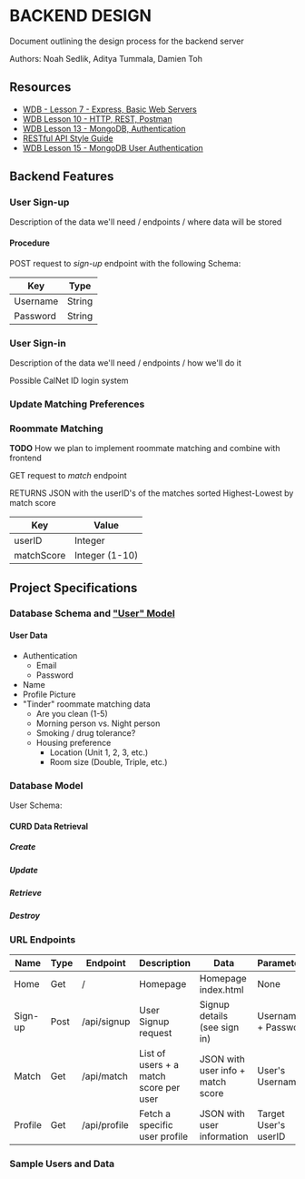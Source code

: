 
# BACKEND DESIGN
Document outlining the design process for the backend server

Authors: Noah Sedlik, Aditya Tummala, Damien Toh

## Resources
* [WDB - Lesson 7 - Express, Basic Web Servers](https://fullstackdecal.com/docs/Lessons/Lesson8)
* [WDB Lesson 10 - HTTP, REST, Postman](https://fullstackdecal.com/docs/Lessons/Lesson11)
* [WDB Lesson 13 - MongoDB, Authentication](https://fullstackdecal.com/docs/Lessons/Lesson14)
* [RESTful API Style Guide](https://fullstackdecal.com/docs/Lessons/Lesson11)
* [WDB Lesson 15 - MongoDB User Authentication](https://fullstackdecal.com/docs/Lessons/Lesson16)

## Backend Features

### User Sign-up
Description of the data we'll need / endpoints / where data will be stored

#### Procedure
POST request to *sign-up* endpoint with the following Schema:

| Key      | Type   |
|----------|--------|
| Username | String |
| Password | String |

### User Sign-in
Description of the data we'll need / endpoints / how we'll do it

Possible CalNet ID login system

### Update Matching Preferences

### Roommate Matching
**TODO** How we plan to implement roommate matching and combine with frontend

GET request to *match* endpoint 

RETURNS JSON with the userID's of the matches sorted Highest-Lowest by match score

| Key        | Value          |
|------------|----------------|
| userID     | Integer        |
 | matchScore | Integer (1-10) |

## Project Specifications

### Database Schema and ["User" Model](https://fullstackdecal.com/docs/Lessons/Lesson14#configuring-the-user-model)

#### User Data
* Authentication
  * Email
  * Password
* Name
* Profile Picture
* "Tinder" roommate matching data
  * Are you clean (1-5)
  * Morning person vs. Night person
  * Smoking / drug tolerance?
  * Housing preference
    * Location (Unit 1, 2, 3, etc.)
    * Room size (Double, Triple, etc.)

### Database Model

User Schema:


#### CURD Data Retrieval 

##### Create

##### Update

##### Retrieve

##### Destroy

### URL Endpoints

| Name    | Type | Endpoint     | Description                            | Data                              | Parameters           |
|---------|------|--------------|----------------------------------------|-----------------------------------|----------------------|
| Home    | Get  | /            | Homepage                               | Homepage index.html               | None                 |
| Sign-up | Post | /api/signup  | User Signup request                    | Signup details (see sign in)      | Username + Password  |
| Match   | Get  | /api/match   | List of users + a match score per user | JSON with user info + match score | User's Username      |
| Profile | Get  | /api/profile | Fetch a specific user profile          | JSON with user information        | Target User's userID |

### Sample Users and Data